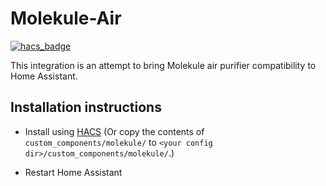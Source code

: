 # Molekule-Air

[![hacs_badge](https://img.shields.io/badge/HACS-Default-41BDF5.svg?style=for-the-badge)](https://github.com/hacs/integration)

This integration is an attempt to bring Molekule air purifier compatibility to Home Assistant.

## Installation instructions

- Install using [HACS](https://hacs.xyz) (Or copy the contents of `custom_components/molekule/` to `<your config dir>/custom_components/molekule/`.)

- Restart Home Assistant
